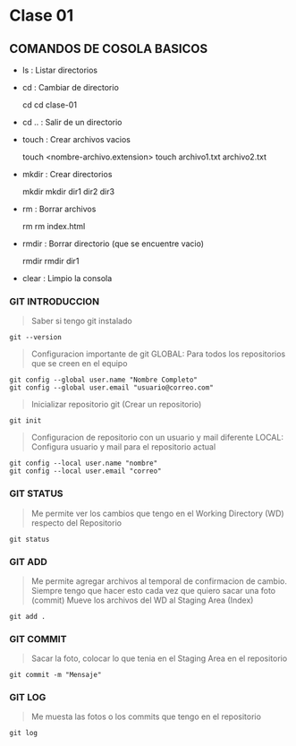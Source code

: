 # Clase 01

## COMANDOS DE COSOLA BASICOS

* ls : Listar directorios
* cd : Cambiar de directorio

    cd <directorio>
    cd clase-01

* cd .. : Salir de un directorio
* touch : Crear archivos vacios
    
    touch <nombre-archivo.extension>
    touch archivo1.txt archivo2.txt

* mkdir : Crear directorios

    mkdir <nombre-directorio>
    mkdir dir1 dir2 dir3

* rm : Borrar archivos

    rm <archivo-a-borrar>
    rm index.html

* rmdir : Borrar directorio (que se encuentre vacio)

    rmdir <directorio-a-borrar>
    rmdir dir1

* clear : Limpio la consola

### GIT INTRODUCCION

> Saber si tengo git instalado

    git --version

> Configuracion importante de git
  GLOBAL: Para todos los repositorios que se creen en el equipo

    git config --global user.name "Nombre Completo"
    git config --global user.email "usuario@correo.com"

> Inicializar repositorio git (Crear un repositorio)

    git init

> Configuracion de repositorio con un usuario y mail diferente
  LOCAL: Configura usuario y mail para el repositorio actual

    git config --local user.name "nombre"
    git config --local user.email "correo"

### GIT STATUS
> Me permite ver los cambios que tengo en el Working Directory (WD) respecto del Repositorio

    git status

### GIT ADD
> Me permite agregar archivos al temporal de confirmacion de cambio. Siempre tengo que hacer esto cada vez que quiero sacar una foto (commit)
> Mueve los archivos del WD al Staging Area (Index)

    git add .

### GIT COMMIT
> Sacar la foto, colocar lo que tenia en el Staging Area en el repositorio

    git commit -m "Mensaje"

### GIT LOG
> Me muesta las fotos o los commits que tengo en el repositorio

    git log
